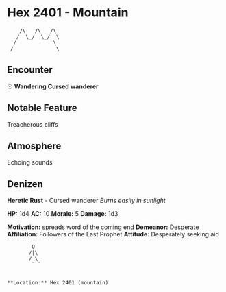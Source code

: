# Hex 2401 - Mountain
```
    /\   /\   /\
   /  \_/  \_/  \
  /            \
 /              \
```

## Encounter

☉ **Wandering Cursed wanderer**

## Notable Feature

Treacherous cliffs

## Atmosphere

Echoing sounds

## Denizen

**Heretic Rust** - Cursed wanderer
*Burns easily in sunlight*

**HP:** 1d4 **AC:** 10 **Morale:** 5
**Damage:** 1d3

**Motivation:** spreads word of the coming end
**Demeanor:** Desperate
**Affiliation:** Followers of the Last Prophet
**Attitude:** Desperately seeking aid

```
        O
       /|\
       / \
        ```


**Location:** Hex 2401 (mountain)
